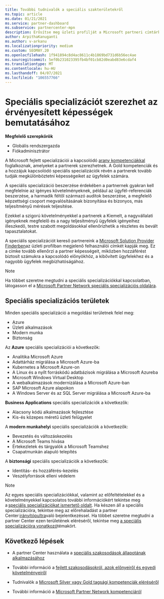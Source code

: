 ```yaml
---
title: További tudnivalók a speciális szakterületekről
ms.topic: article
ms.date: 01/21/2021
ms.service: partner-dashboard
ms.subservice: partnercenter-mpn
description: Erősítse meg üzleti profilját a Microsoft partneri címtárban. Ismerje meg azokat a speciális specializációkat, amelyek a meglévő arany-és ezüst-kompetenciákkal együtt érhetők el.
author: ArpithaKanuganti
ms.author: v-arkanu
ms.localizationpriority: medium
ms.custom: SEOMAY.20
ms.openlocfilehash: 1f941894c8d4ac8611c4b1869bd731d6b56ec4ae
ms.sourcegitcommit: 5ef0b231023395fb4bf01cb82d0eabd83e6cdaf4
ms.translationtype: MT
ms.contentlocale: hu-HU
ms.lasthandoff: 04/07/2021
ms.locfileid: "106557766"
---
```

# <a name="earn-an-advanced-specialization-to-showcase-your-validated-capabilities"></a>Speciális specializációt szerezhet az érvényesített képességek bemutatásához

**Megfelelő szerepkörök**

- Globális rendszergazda
- Fiókadminisztrátor

A Microsoft fejlett specializációi a kapcsolódó [arany kompetenciákkal](learn-about-competencies.md) foglalkoznak, amelyeket a partnerek szerezhetnek. A Gold kompetenciák és a hozzájuk kapcsolódó speciális specializációk révén a partnerek tovább tudják megkülönböztetni képességeiket az ügyfelek számára.

A speciális specializáció beszerzése érdekében a partnernek gyakran kell megfelelnie az igényes követelményeknek, például az ügyfél-referenciák beszerzése, a harmadik féltől származó auditok beszerzése, a megfelelő képzettségi csoport megvalósításának bizonyítása és bizonyos, más teljesítményű mérések teljesítése.

Ezekkel a szigorú követelményekkel a partnerek a Kiemelt, a nagyvállalati igényeknek megfelelő és a nagy teljesítményű ügyfelek igényeihez illeszkedő, testre szabott megoldásokkal ellenőrizhetik a részletes és bevált tapasztalatokat.

A speciális specializációt kereső partnereink a [Microsoft Solution Provider Finderben](https://www.microsoft.com/solution-providers/home)az üzleti profilban megjelenő felhasználói címkét kapják meg. Ez a címke tovább ellenőrzi a partner képességeit, miközben hozzáférést biztosít számukra a kapcsolódó előnyökhöz, a kibővített ügyfelekhez és a nagyobb ügyfelek megbízhatóságához.

> [!NOTE]
> Ha többet szeretne megtudni a speciális specializációkkal kapcsolatban, látogasson el a [Microsoft Partner Network speciális specializációs oldalára](https://partner.microsoft.com/membership/advanced-specialization).

## <a name="advanced-specialization-areas"></a>Speciális specializációs területek

Minden speciális specializáció a megoldási területnek felel meg:

- Azure
- Üzleti alkalmazások
- Modern munka
- Biztonság

Az **Azure** speciális specializációi a következők:

- Analitika Microsoft Azure
- Adattárház migrálása a Microsoft Azure-ba
- Kubernetes a Microsoft Azure-on
- A Linux és a nyílt forráskódú adatbázisok migrálása a Microsoft Azureba
- Microsoft Windows Virtual Desktop
- A webalkalmazások modernizálása a Microsoft Azure-ban
- SAP Microsoft Azure alapokon
- A Windows Server és az SQL Server migrálása a Microsoft Azure-ba

**Business Applications** speciális specializációk a következők:

- Alacsony kódú alkalmazások fejlesztése
- Kis-és közepes méretű üzleti felügyelet

A **modern munkahelyi** speciális specializációk a következők:

- Bevezetés és változáskezelés
- A Microsoft Teams hívása
- Értekezletek és tárgyalók a Microsoft Teamshez
- Csapatmunkán alapuló telepítés

A **biztonsági** speciális specializációk a következők:

- Identitás- és hozzáférés-kezelés
- Veszélyforrások elleni védelem

> [!NOTE]
> Az egyes speciális specializációkkal, valamint az előfeltételekkel és a követelményekkel kapcsolatos további információkért tekintse meg a [speciális specializációkat ismertető oldalt](https://partner.microsoft.com/membership/advanced-specialization). Ha készen áll a speciális specializációra, tekintse meg az előrehaladást a partner Center [irányítópultra](https://partner.microsoft.com/dashboard)való bejelentkezéssel. Ha többet szeretne megtudni a partner Center ezen területének eléréséről, tekintse meg [a speciális specializációra vonatkozó](advanced-specializations-apply.md)témakört.

## <a name="next-steps"></a>Következő lépések

- A partner Center használata a [speciális szakosodások állapotának alkalmazásához](advanced-specializations-apply.md)

- További információ a [fejlett szakosodásokról, azok előnyeiről és egyedi követelményeiről](https://partner.microsoft.com/membership/advanced-specialization)

- Tudnivalók a [Microsoft Silver vagy Gold tagsági kompetenciák eléréséről](learn-about-competencies.md)

- További információ a [Microsoft Partner Network kompetenciáról](https://partner.microsoft.com/membership/competencies)